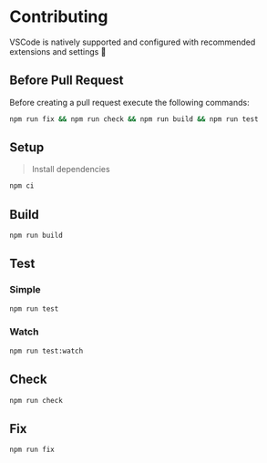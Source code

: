 # Contributing

VSCode is natively supported and configured with recommended extensions and settings :tada:

## Before Pull Request

Before creating a pull request execute the following commands:

```sh
npm run fix && npm run check && npm run build && npm run test
```

## Setup

> Install dependencies

```sh
npm ci
```

## Build

```sh
npm run build
```

## Test

### Simple

```sh
npm run test
```

### Watch

```sh
npm run test:watch
```

## Check

```sh
npm run check
```

## Fix

```sh
npm run fix
```
